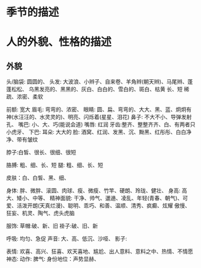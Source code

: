 # 季节的描述

# 人的外貌、性格的描述

## 外貌
头/脑袋: 圆圆的、
头发:
  大波浪、小辫子、自来卷、羊角辫(朝天辫)、马尾辫、蓬蓬松松、
  乌黑发亮的、黑黑的、灰白、白白的、雪白的、斑白、枯黄
  长、短
  稀疏、浓密、柔软

前额: 宽大
眉毛: 弯弯的、浓密、
眼睛: 圆、扁、弯弯的、大大、黑、蓝、炯炯有神(水汪汪的、水灵灵的)、明亮、闪烁着(星星、泪花)
鼻子: 不大不小、导弹发射孔、
嘴巴: 小、大、巧(能说会道)
嘴唇: 红润
牙齿:整齐、整整齐齐、白、有两者只小虎牙、
下巴:
耳朵: 大大的
脸: 酒窝、红润、发黑、沉、黝黑、红彤彤、白白净净、带有皱纹

脖子:白皙、很长、很细、很短

胳膊: 粗、细、长、短
腿: 粗、细、长、短

皮肤：白、白皙、黑、细、

身体: 胖、微胖、滚圆、肉球、瘦、微瘦、竹竿、硬朗、玲珑、健壮、
身高: 高大、矮小、中等、
精神面貌:
    干净、帅气、邋遢、凌乱、年轻(青春、朝气)、可爱、活泼开朗(天真烂漫)、聪明、乖巧、和善、温顺、清秀、疯癫、炫耀
    傲慢、狂妄、机灵、陶气、虎头虎脑

服饰:
    草帽:破、新、旧
    褂子:破、旧、新

呼吸: 均匀、急促
声音: 大、高、低沉、沙哑、
影子:

表情: 欢喜、高兴、狂喜、欢天喜地、尴尬、出人意料、意料之中、热情、不情愿
神态:
动作:
脾气:
身份地位：声势显赫、


## 